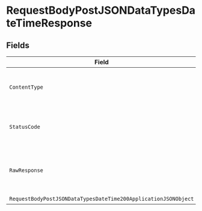 # RequestBodyPostJSONDataTypesDateTimeResponse


## Fields

| Field                                                                                                                                        | Type                                                                                                                                         | Required                                                                                                                                     | Description                                                                                                                                  |
| -------------------------------------------------------------------------------------------------------------------------------------------- | -------------------------------------------------------------------------------------------------------------------------------------------- | -------------------------------------------------------------------------------------------------------------------------------------------- | -------------------------------------------------------------------------------------------------------------------------------------------- |
| `ContentType`                                                                                                                                | *string*                                                                                                                                     | :heavy_check_mark:                                                                                                                           | HTTP response content type for this operation                                                                                                |
| `StatusCode`                                                                                                                                 | *int*                                                                                                                                        | :heavy_check_mark:                                                                                                                           | HTTP response status code for this operation                                                                                                 |
| `RawResponse`                                                                                                                                | [*http.Response](https://pkg.go.dev/net/http#Response)                                                                                       | :heavy_minus_sign:                                                                                                                           | Raw HTTP response; suitable for custom response parsing                                                                                      |
| `RequestBodyPostJSONDataTypesDateTime200ApplicationJSONObject`                                                                               | [*RequestBodyPostJSONDataTypesDateTime200ApplicationJSON](../../models/operations/requestbodypostjsondatatypesdatetime200applicationjson.md) | :heavy_minus_sign:                                                                                                                           | OK                                                                                                                                           |